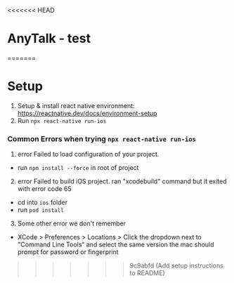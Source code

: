 <<<<<<< HEAD
# AnyTalk - test
=======
# Setup

1. Setup & install react native environment: https://reactnative.dev/docs/environment-setup
2. Run `npx react-native run-ios`

### Common Errors when trying `npx react-native run-ios`

1. error Failed to load configuration of your project.
- run `npm install --force` in root of project

2. error Failed to build iOS project. ran "xcodebuild" command but it exited with error code 65
 - cd into `ios` folder
- run `pod install`

3. Some other error we don't remember
- XCode > Preferences > Locations > Click the dropdown next to "Command Line Tools" and select the same version the mac should prompt for password or fingerprint
>>>>>>> 9c9abfd (Add setup instructions to README)
